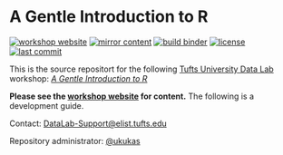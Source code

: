 # A Gentle Introduction to R

[![workshop website](https://img.shields.io/website?label=workshop%20webiste&url=https%3A%2F%2Ftuftsdatalab.github.io%2Fintro-r%2F)](https://tuftsdatalab.github.io/intro-r/)
[![mirror content](https://img.shields.io/github/workflow/status/tuftsdatalab/intro-r/mirror-content?label=mirror%20content)](https://github.com/tuftsdatalab/intro-r/actions/workflows/mirror-content.yml)
[![build binder](https://img.shields.io/github/workflow/status/tuftsdatalab/intro-r/build-binder?label=build%20binder)](https://github.com/tuftsdatalab/intro-r/actions/workflows/build-binder.yml)
[![license](https://img.shields.io/github/license/tuftsdatalab/intro-r)](https://github.com/tuftsdatalab/intro-r/blob/main/LICENSE)
[![last commit](https://img.shields.io/github/last-commit/tuftsdatalab/intro-r)](https://github.com/tuftsdatalab/intro-r/commits/main)

This is the source repositort for the following [Tufts University Data Lab](https://sites.tufts.edu/datalab/) workshop: [*A Gentle Introduction to R*](https://tuftsdatalab.github.io/intro-r/)

**Please see the [workshop website](https://tuftsdatalab.github.io/intro-r/) for content.** The following is a development guide.

Contact: DataLab-Support@elist.tufts.edu

Repository administrator: [@ukukas](https://github.com/ukukas/)
